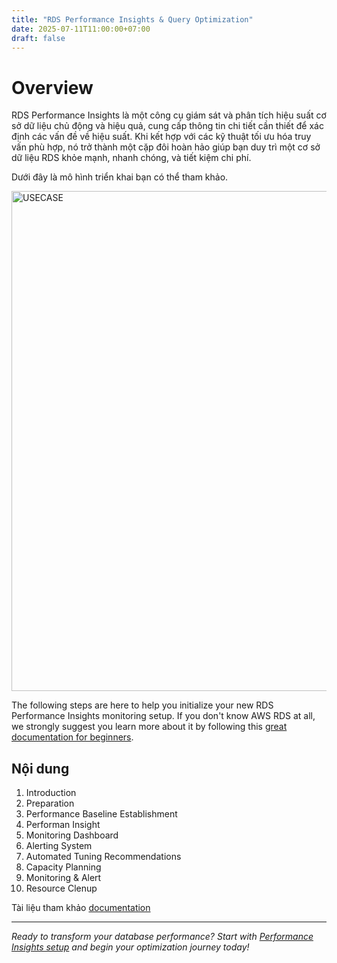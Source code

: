 ```yaml
---
title: "RDS Performance Insights & Query Optimization"
date: 2025-07-11T11:00:00+07:00
draft: false
---
```


# Overview

RDS Performance Insights là một công cụ giám sát và phân tích hiệu suất cơ sở dữ liệu chủ động và hiệu quả, cung cấp thông tin chi tiết cần thiết để xác định các vấn đề về hiệu suất. Khi kết hợp với các kỹ thuật tối ưu hóa truy vấn phù hợp, nó trở thành một cặp đôi hoàn hảo giúp bạn duy trì một cơ sở dữ liệu RDS khỏe mạnh, nhanh chóng, và tiết kiệm chi phí.

Dưới đây là mô hình triển khai bạn có thể tham khảo.

<img src="/images/USECASE.png" alt="USECASE" width="800">

The following steps are here to help you initialize your new RDS Performance Insights monitoring setup. If you don't know AWS RDS at all, we strongly suggest you learn more about it by following this [great documentation for beginners](https://docs.aws.amazon.com/rds/).

## Nội dung
1. Introduction
2. Preparation
3. Performance Baseline Establishment
4. Performan Insight
5. Monitoring Dashboard
6. Alerting System
7. Automated Tuning Recommendations
8. Capacity Planning
9. Monitoring & Alert
10. Resource Clenup

Tài liệu tham khảo [documentation](https://docs.aws.amazon.com/AmazonRDS/latest/UserGuide/USER_PerfInsights.html)

---

*Ready to transform your database performance? Start with [Performance Insights setup](performance-insights/) and begin your optimization journey today!*
